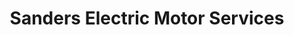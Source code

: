 ---
title: "Sanders Electric Motor Services"
url: /cedar-rock/sanders-electric-motor-services/
shop: Elektrisch
---